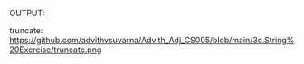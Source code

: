OUTPUT:

truncate: https://github.com/advithvsuvarna/Advith_Adj_CS005/blob/main/3c.String%20Exercise/truncate.png
